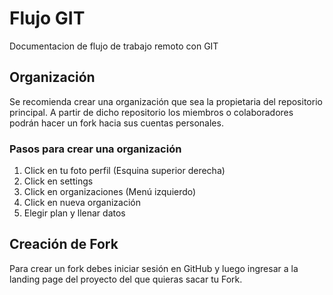 # Flujo GIT

Documentacion de flujo de trabajo remoto con GIT

## Organización

Se recomienda crear una organización que sea la propietaria del repositorio principal. A partir
de dicho repositorio los miembros o colaboradores podrán hacer un fork hacia sus cuentas personales.

### Pasos para crear una organización 

1.  Click en tu foto perfil (Esquina superior derecha)
2.  Click en settings
3.  Click en organizaciones (Menú izquierdo)
4.  Click en nueva organización
5.  Elegir plan y llenar datos

## Creación de Fork

Para crear un fork debes iniciar sesión en GitHub y luego ingresar a la landing page del 
proyecto del que quieras sacar tu Fork.